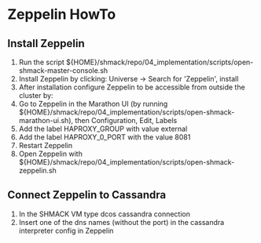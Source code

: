 # Zeppelin HowTo

## Install Zeppelin
1. Run the script ${HOME}/shmack/repo/04_implementation/scripts/open-shmack-master-console.sh
2. Install Zeppelin by clicking: Universe -> Search for 'Zeppelin', install
3. After installation configure Zeppelin to be accessible from outside the cluster by:
4. Go to Zeppelin in the Marathon UI (by running ${HOME}/shmack/repo/04_implementation/scripts/open-shmack-marathon-ui.sh), then Configuration, Edit, Labels
5. Add the label HAPROXY_GROUP with value external
6. Add the label HAPROXY_0_PORT with the value 8081
7. Restart Zeppelin
8. Open Zeppelin with ${HOME}/shmack/repo/04_implementation/scripts/open-shmack-zeppelin.sh


## Connect Zeppelin to Cassandra
1. In the SHMACK VM type dcos cassandra connection
2. Insert one of the dns names (without the port) in the cassandra interpreter config in Zeppelin
